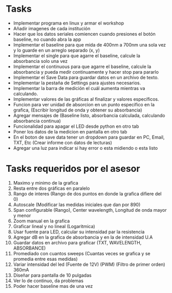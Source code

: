 # Tasks 
- Implementar programa en linux y armar el workshop
- Añadir imagenes de cada institución
- Hacer que los datos seriales comiencen cuando presiones el botón baseline, no cuando abra la app
- Implementar el baseline para que mida de 400nm a 700nm una sola vez y lo guarde en un arreglo separado (x, y)
- Implementar el single para que agarre el baseline, calcule la absorbancia solo una vez
- Implementar el continuous para que agarre el baseline, calcule la absorbancia y pueda medir continuamente  y hacer stop para pararlo
- Implementar el Save Data para guardar datos en un archivo de texto.
- Implementar la pestaña de Settings para ajustes necesarios.
- Implementar la barra de medición el cuál aumenta mientras va calculando.
- Implementar valores de las gráficas al finalizar y valores específicos.
- Funcion para ver unidad de absorcion en un punto especifico en la grafica, (Escribir longitud de onda y obtener su absorbancia)
- Agregar mensajes de (Baseline listo, absorbancia calculada, calculando absorbancia continua)
- Funcionalidad para apagar el LED desde python en otro tab
- Poner los datos de la medicion en pantalla en otro tab
- En el boton de save data tener un dropdown para guardar en PC, Email, TXT, Etc (Crear informe con datos de lecturas)
- Agregar una luz para indicar si hay error o esta midiendo o esta listo

# Tasks requeridos por el asesor
1. Maximo y minimo de la grafica 
2. Resta entre dos gráficas en paralelo
3. Rango de interes (Rango de dos puntos en donde la grafica difiere del 0)
4. Autoscale (Modificar las medidas iniciales que dan por 890)
5. Span configurable (Rango), Center wavelength, Longitud de onda mayor y menor
6. Zoom manual en la grafica
7. Graficar lineal y no lineal (Logaritmica) 
8. Usar fuente para LED, calcular su intensidad par la resistencia
9. Agregar dB en la grafica de absorbancia y en la de intensidad U.A
10. Guardar datos en archivo para graficar (TXT, WAVELENGTH, ABSORBANCE)
11. Promediado con cuantos sweeps (Cuantas veces se grafica y se promedia entre esas medidas)
12. Variar intensidad del led (Fuente de 12V) (PWM) (Filtro de primer orden) 360mA
13. Diseñar para pantalla de 10 pulgadas
14. Ver lo de continuo, da problemas
15. Poder hacer baseline mas de una vez